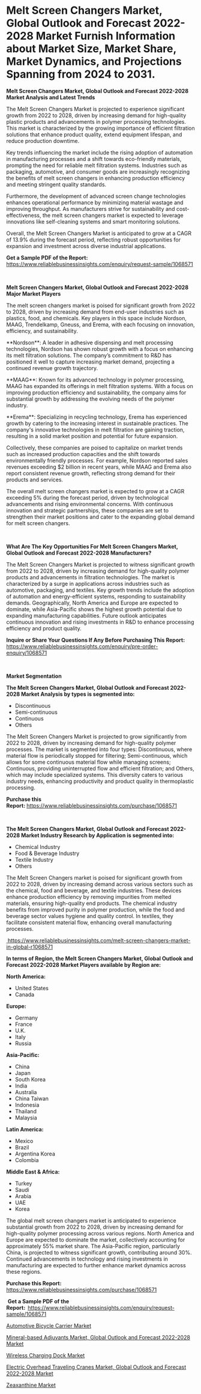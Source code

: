 <p><h1>Melt Screen Changers Market, Global Outlook and Forecast 2022-2028 Market Furnish Information about Market Size, Market Share, Market Dynamics, and Projections Spanning from 2024 to 2031.</h1></p><p><strong>Melt Screen Changers Market, Global Outlook and Forecast 2022-2028 Market Analysis and Latest Trends</strong></p>
<p><p>The Melt Screen Changers Market is projected to experience significant growth from 2022 to 2028, driven by increasing demand for high-quality plastic products and advancements in polymer processing technologies. This market is characterized by the growing importance of efficient filtration solutions that enhance product quality, extend equipment lifespan, and reduce production downtime. </p><p>Key trends influencing the market include the rising adoption of automation in manufacturing processes and a shift towards eco-friendly materials, prompting the need for reliable melt filtration systems. Industries such as packaging, automotive, and consumer goods are increasingly recognizing the benefits of melt screen changers in enhancing production efficiency and meeting stringent quality standards.</p><p>Furthermore, the development of advanced screen change technologies enhances operational performance by minimizing material wastage and improving throughput. As manufacturers strive for sustainability and cost-effectiveness, the melt screen changers market is expected to leverage innovations like self-cleaning systems and smart monitoring solutions.</p><p>Overall, the Melt Screen Changers Market is anticipated to grow at a CAGR of 13.9% during the forecast period, reflecting robust opportunities for expansion and investment across diverse industrial applications.</p></p>
<p><strong>Get a Sample PDF of the Report:&nbsp;</strong> <a href="https://www.reliablebusinessinsights.com/enquiry/request-sample/1068571">https://www.reliablebusinessinsights.com/enquiry/request-sample/1068571</a></p>
<p>&nbsp;</p>
<p><strong>Melt Screen Changers Market, Global Outlook and Forecast 2022-2028 Major Market Players</strong></p>
<p><p>The melt screen changers market is poised for significant growth from 2022 to 2028, driven by increasing demand from end-user industries such as plastics, food, and chemicals. Key players in this space include Nordson, MAAG, Trendelkamp, Gneuss, and Erema, with each focusing on innovation, efficiency, and sustainability.</p><p>**Nordson**: A leader in adhesive dispensing and melt processing technologies, Nordson has shown robust growth with a focus on enhancing its melt filtration solutions. The company’s commitment to R&D has positioned it well to capture increasing market demand, projecting a continued revenue growth trajectory.</p><p>**MAAG**: Known for its advanced technology in polymer processing, MAAG has expanded its offerings in melt filtration systems. With a focus on improving production efficiency and sustainability, the company aims for substantial growth by addressing the evolving needs of the polymer industry.</p><p>**Erema**: Specializing in recycling technology, Erema has experienced growth by catering to the increasing interest in sustainable practices. The company's innovative technologies in melt filtration are gaining traction, resulting in a solid market position and potential for future expansion.</p><p>Collectively, these companies are poised to capitalize on market trends such as increased production capacities and the shift towards environmentally friendly processes. For example, Nordson reported sales revenues exceeding $2 billion in recent years, while MAAG and Erema also report consistent revenue growth, reflecting strong demand for their products and services.</p><p>The overall melt screen changers market is expected to grow at a CAGR exceeding 5% during the forecast period, driven by technological advancements and rising environmental concerns. With continuous innovation and strategic partnerships, these companies are set to strengthen their market positions and cater to the expanding global demand for melt screen changers.</p></p>
<p>&nbsp;</p>
<p><strong>What Are The Key Opportunities For Melt Screen Changers Market, Global Outlook and Forecast 2022-2028 Manufacturers?</strong></p>
<p><p>The Melt Screen Changers Market is projected to witness significant growth from 2022 to 2028, driven by increasing demand for high-quality polymer products and advancements in filtration technologies. The market is characterized by a surge in applications across industries such as automotive, packaging, and textiles. Key growth trends include the adoption of automation and energy-efficient systems, responding to sustainability demands. Geographically, North America and Europe are expected to dominate, while Asia-Pacific shows the highest growth potential due to expanding manufacturing capabilities. Future outlook anticipates continuous innovation and rising investments in R&D to enhance processing efficiency and product quality.</p></p>
<p><strong>Inquire or Share Your Questions If Any Before Purchasing This Report:</strong> <a href="https://www.reliablebusinessinsights.com/enquiry/pre-order-enquiry/1068571">https://www.reliablebusinessinsights.com/enquiry/pre-order-enquiry/1068571</a></p>
<p>&nbsp;</p>
<p><strong>Market Segmentation</strong></p>
<p><strong>The Melt Screen Changers Market, Global Outlook and Forecast 2022-2028 Market Analysis by types is segmented into:</strong></p>
<p><ul><li>Discontinuous</li><li>Semi-continuous</li><li>Continuous</li><li>Others</li></ul></p>
<p><p>The Melt Screen Changers Market is projected to grow significantly from 2022 to 2028, driven by increasing demand for high-quality polymer processes. The market is segmented into four types: Discontinuous, where material flow is periodically stopped for filtering; Semi-continuous, which allows for some continuous material flow while managing screens; Continuous, providing uninterrupted flow and efficient filtration; and Others, which may include specialized systems. This diversity caters to various industry needs, enhancing productivity and product quality in thermoplastic processing.</p></p>
<p><strong>Purchase this Report:&nbsp;</strong><a href="https://www.reliablebusinessinsights.com/purchase/1068571">https://www.reliablebusinessinsights.com/purchase/1068571</a></p>
<p>&nbsp;</p>
<p><strong>The Melt Screen Changers Market, Global Outlook and Forecast 2022-2028 Market Industry Research by Application is segmented into:</strong></p>
<p><ul><li>Chemical Industry</li><li>Food & Beverage Industry</li><li>Textile Industry</li><li>Others</li></ul></p>
<p><p>The Melt Screen Changers market is poised for significant growth from 2022 to 2028, driven by increasing demand across various sectors such as the chemical, food and beverage, and textile industries. These devices enhance production efficiency by removing impurities from melted materials, ensuring high-quality end products. The chemical industry benefits from improved purity in polymer production, while the food and beverage sector values hygiene and quality control. In textiles, they facilitate consistent material flow, enhancing overall manufacturing processes.</p></p>
<p><a href="https://www.reliablebusinessinsights.com/melt-screen-changers-market-in-global-r1068571">&nbsp;https://www.reliablebusinessinsights.com/melt-screen-changers-market-in-global-r1068571</a></p>
<p><strong>In terms of Region, the Melt Screen Changers Market, Global Outlook and Forecast 2022-2028 Market Players available by Region are:</strong></p>
<p>
    <p> <strong> North America: </strong>
        <ul>
            <li>United States</li>
            <li>Canada</li>
        </ul>
        </p> 
    <p> <strong> Europe: </strong>
        <ul>
            <li>Germany</li>
            <li>France</li>
            <li>U.K.</li>
            <li>Italy</li>
            <li>Russia</li>
        </ul>
        </p> 
    <p> <strong> Asia-Pacific: </strong>
        <ul>
            <li>China</li>
            <li>Japan</li>
            <li>South Korea</li>
            <li>India</li>
            <li>Australia</li>
            <li>China Taiwan</li>
            <li>Indonesia</li>
            <li>Thailand</li>
            <li>Malaysia</li>
        </ul>
        </p> 
    <p> <strong> Latin America: </strong>
        <ul>
            <li>Mexico</li>
            <li>Brazil</li>
            <li>Argentina Korea</li>
            <li>Colombia</li>
        </ul>
        </p> 
    <p> <strong> Middle East & Africa: </strong>
        <ul>
            <li>Turkey</li>
            <li>Saudi</li>
            <li>Arabia</li>
            <li>UAE</li>
            <li>Korea</li>
        </ul>
    </p>
    </p>
<p><p>The global melt screen changers market is anticipated to experience substantial growth from 2022 to 2028, driven by increasing demand for high-quality polymer processing across various regions. North America and Europe are expected to dominate the market, collectively accounting for approximately 55% market share. The Asia-Pacific region, particularly China, is projected to witness significant growth, contributing around 30%. Continued advancements in technology and rising investments in manufacturing are expected to further enhance market dynamics across these regions.</p></p>
<p><strong>Purchase this Report: </strong><a href="https://www.reliablebusinessinsights.com/purchase/1068571">https://www.reliablebusinessinsights.com/purchase/1068571</a></p>
<p>&nbsp;<strong>Get a Sample PDF of the Report:&nbsp;&nbsp;</strong><a href="https://www.reliablebusinessinsights.com/enquiry/request-sample/1068571">https://www.reliablebusinessinsights.com/enquiry/request-sample/1068571</a></p>
<p><strong></strong></p>
<p><p><a href="https://medium.com/@carolyn.ogden667345/the-global-automotive-bicycle-carrier-market-is-projected-to-experience-an-annual-growth-rate-of-bcd1dde37c83">Automotive Bicycle Carrier Market</a></p><p><a href="https://github.com/MaryNelson695/Market-Research-Report-List-1/blob/main/mineral-based-adjuvants-market-global-outlook-and-forecast-2022-2028-market.md">Mineral-based Adjuvants Market, Global Outlook and Forecast 2022-2028 Market</a></p><p><a href="https://medium.com/@kathydiaz655/the-global-wireless-charging-dock-market-is-a-dynamic-and-growing-industry-76b520fec475">Wireless Charging Dock Market</a></p><p><a href="https://github.com/gailasejs/Market-Research-Report-List-1/blob/main/electric-overhead-traveling-cranes-market-global-outlook-and-forecast-2022-2028-market.md">Electric Overhead Traveling Cranes Market, Global Outlook and Forecast 2022-2028 Market</a></p><p><a href="https://www.linkedin.com/pulse/insights-zeaxanthine-market-share-competitive-landscape-period-from-2024-xiqve?trackingId=LY0oWhViRgWX3bjpeAeZXA%3D%3D">Zeaxanthine Market</a></p></p>